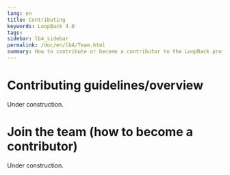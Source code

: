 ```yaml
---
lang: en
title: Contributing
keywords: LoopBack 4.0
tags:
sidebar: lb4_sidebar
permalink: /doc/en/lb4/Team.html
summary: How to contribute or become a contributor to the LoopBack project.
---
```


# Contributing guidelines/overview

Under construction.

# Join the team (how to become a contributor)

Under construction.
